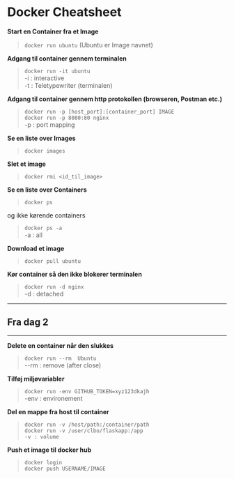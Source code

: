 # Docker Cheatsheet

**Start en Container fra et Image**
    
> `docker run ubuntu` (Ubuntu er Image navnet)    

**Adgang til container gennem terminalen**

> `docker run -it ubuntu`    
>  -i : interactive    
>  -t : Teletypewriter (terminalen) 

**Adgang til container gennem http protokollen (browseren, Postman etc.)**

>  `docker run -p [host_port]:[container_port] IMAGE`    
>  `docker run -p 8080:80 nginx`    
>  -p : port mapping    



**Se en liste over Images**

> `docker images`

**Slet et image**

> `docker rmi <id_til_image>`    

**Se en liste over Containers**

> `docker ps`     

og ikke kørende containers     

> `docker ps -a`    
> -a : all    

**Download et image**    

> `docker pull ubuntu`    

**Kør container så den ikke blokerer terminalen**

> `docker run -d nginx`    
> -d : detached

---
## Fra dag 2
---

**Delete en container når den slukkes**

> `docker run --rm  Ubuntu`    
> --rm : remove (after close)

**Tilføj miljøvariabler**

> `docker run -env GITHUB_TOKEN=xyz123dkajh`    
> -env : environement


**Del en mappe fra host til container**    

> `docker run -v /host/path:/container/path`    
> `docker run -v /user/clbo/flaskapp:/app`    
> `-v : volume`      

**Push et image til docker hub**    

> `docker login`    
> `docker push USERNAME/IMAGE`    
